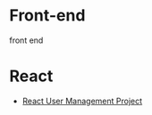 # Front-end
front end



# React

- [React User Management Project](https://github.com/ikhodabande/Front-end/blob/main/React/create-react-app/users/README.md)
